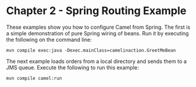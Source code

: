 Chapter 2 - Spring Routing Example
==================================

These examples show you how to configure Camel from Spring. The first 
is a simple demonstration of pure Spring wiring of beans. Run it by 
executing the following on the command line:

    mvn compile exec:java -Dexec.mainClass=camelinaction.GreetMeBean

The next example loads orders from a local directory and sends them
to a JMS queue. Execute the following to run this example:

    mvn compile camel:run
